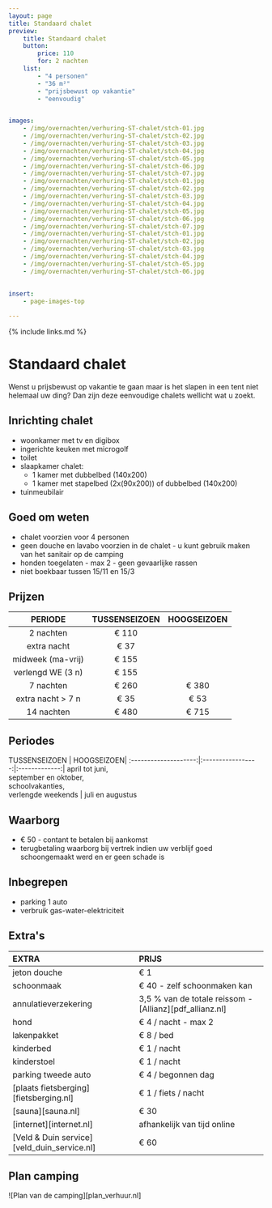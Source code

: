 ```yaml
---
layout: page
title: Standaard chalet
preview: 
    title: Standaard chalet
    button:
        price: 110
        for: 2 nachten
    list:
        - "4 personen"
        - "36 m²"
        - "prijsbewust op vakantie"
        - "eenvoudig"
        

images:
    - /img/overnachten/verhuring-ST-chalet/stch-01.jpg
    - /img/overnachten/verhuring-ST-chalet/stch-02.jpg
    - /img/overnachten/verhuring-ST-chalet/stch-03.jpg
    - /img/overnachten/verhuring-ST-chalet/stch-04.jpg
    - /img/overnachten/verhuring-ST-chalet/stch-05.jpg
    - /img/overnachten/verhuring-ST-chalet/stch-06.jpg
    - /img/overnachten/verhuring-ST-chalet/stch-07.jpg
    - /img/overnachten/verhuring-ST-chalet/stch-01.jpg
    - /img/overnachten/verhuring-ST-chalet/stch-02.jpg
    - /img/overnachten/verhuring-ST-chalet/stch-03.jpg
    - /img/overnachten/verhuring-ST-chalet/stch-04.jpg
    - /img/overnachten/verhuring-ST-chalet/stch-05.jpg
    - /img/overnachten/verhuring-ST-chalet/stch-06.jpg
    - /img/overnachten/verhuring-ST-chalet/stch-07.jpg
    - /img/overnachten/verhuring-ST-chalet/stch-01.jpg
    - /img/overnachten/verhuring-ST-chalet/stch-02.jpg
    - /img/overnachten/verhuring-ST-chalet/stch-03.jpg
    - /img/overnachten/verhuring-ST-chalet/stch-04.jpg
    - /img/overnachten/verhuring-ST-chalet/stch-05.jpg
    - /img/overnachten/verhuring-ST-chalet/stch-06.jpg
 
    
insert:
    - page-images-top

---
```


{% include links.md %}

# Standaard chalet

Wenst u prijsbewust op vakantie te gaan maar is het slapen in een tent niet helemaal uw ding? Dan zijn deze eenvoudige chalets wellicht wat u zoekt. 

## Inrichting chalet

- woonkamer met tv en digibox
- ingerichte keuken met microgolf
- toilet
- slaapkamer chalet:
    - 1 kamer met dubbelbed (140x200)
    - 1 kamer met stapelbed (2x(90x200)) of dubbelbed (140x200)
- tuinmeubilair
    
## Goed om weten

- chalet voorzien voor 4 personen
- geen douche en lavabo voorzien in de chalet - u kunt gebruik maken van het sanitair op de camping
- honden toegelaten - max 2 - geen gevaarlijke rassen
- niet boekbaar tussen 15/11 en 15/3

## Prijzen

PERIODE             |TUSSENSEIZOEN | HOOGSEIZOEN  |
:------------------:|:------------:|:------------:|
2 nachten           |€ 110         |                      
extra nacht         |€ 37          |                          
midweek (ma-vrij)   |€ 155         |               
verlengd WE (3 n)   |€ 155         |               
7 nachten           |€ 260         |€ 380           
extra nacht > 7 n    |€ 35          |€ 53            
14 nachten          |€ 480         |€ 715           


## Periodes

TUSSENSEIZOEN      |    HOOGSEIZOEN|
:--------------------:|:-----------------:|:-------------:|
 april tot juni, <br>september en oktober, <br>schoolvakanties, <br>verlengde weekends  | juli en augustus

## Waarborg

- € 50 - contant te betalen bij aankomst
- terugbetaling waarborg bij vertrek indien uw verblijf goed schoongemaakt werd en er geen schade is

## Inbegrepen

- parking 1 auto
- verbruik gas-water-elektriciteit 


## Extra's

EXTRA               | PRIJS 
:-------------------|:-----------|
jeton douche        | € 1
schoonmaak          | € 40 - zelf schoonmaken kan
annulatieverzekering| 3,5 % van de totale reissom - [Allianz][pdf_allianz.nl] 
hond                | € 4 / nacht - max 2
lakenpakket         | € 8 / bed
kinderbed           | € 1 / nacht
kinderstoel         | € 1 / nacht
parking tweede auto | € 4 / begonnen dag
[plaats fietsberging][fietsberging.nl]| € 1 / fiets / nacht
[sauna][sauna.nl]   | € 30
[internet][internet.nl]| afhankelijk van tijd online
[Veld & Duin service][veld_duin_service.nl]| € 60


## Plan camping

![Plan van de camping][plan_verhuur.nl]